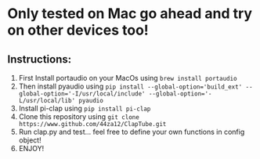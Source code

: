 # Only tested on Mac go ahead and try on other devices too!

## Instructions:

1. First Install portaudio on your MacOs using ```brew install portaudio```
2. Then install pyaudio using ```pip install --global-option='build_ext' --global-option='-I/usr/local/include' --global-option='-L/usr/local/lib' pyaudio```
3. Install pi-clap using ```pip install pi-clap```
4. Clone this repository using ```git clone https://www.github.com/44za12/ClapTube.git```
5. Run clap.py and test... feel free to define your own functions in config object!
6. ENJOY!
